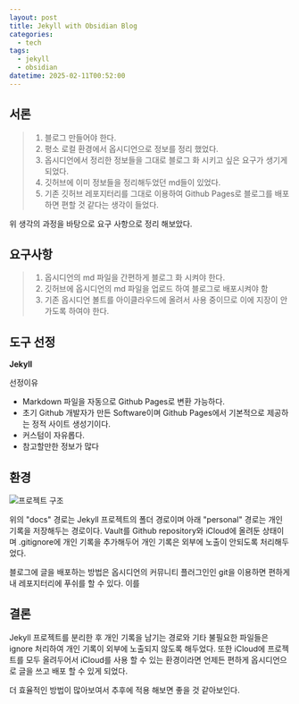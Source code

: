 ```yaml
---
layout: post
title: Jekyll with Obsidian Blog
categories:
  - tech
tags:
  - jekyll
  - obsidian
datetime: 2025-02-11T00:52:00
---
```

## 서론

> 1. 블로그 만들어야 한다.
> 2. 평소 로컬 환경에서 옵시디언으로 정보를 정리 했었다.
> 3. 옵시디언에서 정리한 정보들을 그대로 블로그 화 시키고 싶은 요구가 생기게 되었다.
> 4. 깃허브에 이미 정보들을 정리해두었던 md들이 있었다.
> 5. 기존 깃허브 레포지터리를 그대로 이용하여 Github Pages로 블로그를 배포하면 편할 것 같다는 생각이 들었다.

위 생각의 과정을 바탕으로 요구 사항으로 정리 해보았다.
  
## 요구사항

> 1. 옵시디언의 md 파일을 간편하게 블로그 화 시켜야 한다.
> 2. 깃허브에 옵시디언의 md 파일을 업로드 하여 블로그로 배포시켜야 함
> 3. 기존 옵시디언 볼트를 아이클라우드에 올려서 사용 중이므로 이에 지장이 안가도록 하여야 한다.
  
## 도구 선정

**Jekyll**

선정이유
- Markdown 파일을 자동으로 Github Pages로 변환 가능하다.
- 초기 Github 개발자가 만든 Software이며 Github Pages에서 기본적으로 제공하는 정적 사이트 생성기이다.
- 커스텀이 자유롭다.
- 참고할만한 정보가 많다

## 환경

![프로젝트 구조](https://pobsiz.github.io/NOTE/assets/IMG_1719.jpeg)

위의 "docs" 경로는 Jekyll 프로젝트의 폴더 경로이며 아래 "personal" 경로는 개인 기록을 저장해두는 경로이다. Vault를 Github repository와 iCloud에 올려둔 상태이며 .gitignore에 개인 기록을 추가해두어 개인 기록은 외부에 노출이 안되도록 처리해두었다.

블로그에 글을 배포하는 방법은 옵시디언의 커뮤니티 플러그인인 git을 이용하면 편하게 내 레포지터리에 푸쉬를 할 수 있다. 이를

## 결론

Jekyll 프로젝트를 분리한 후 개인 기록을 남기는 경로와 기타 불필요한 파일들은 ignore 처리하여 개인 기록이 외부에 노출되지 않도록 해두었다. 또한 iCloud에 프로젝트를 모두 올려두어서 iCloud를 사용 할 수 있는 환경이라면 언제든 편하게 옵시디언으로 글을 쓰고 배포 할 수 있게 되었다.

더 효율적인 방법이 많아보여서 추후에 적용 해보면 좋을 것 같아보인다.
